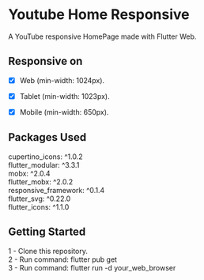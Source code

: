 # Youtube Home Responsive

A YouTube responsive HomePage made with Flutter Web.

## Responsive on

* [x] Web (min-width: 1024px).
* [x] Tablet (min-width: 1023px).
* [x] Mobile (min-width: 650px).


## Packages Used

cupertino_icons: ^1.0.2  
flutter_modular: ^3.3.1  
mobx: ^2.0.4  
flutter_mobx: ^2.0.2  
responsive_framework: ^0.1.4  
flutter_svg: ^0.22.0  
flutter_icons: ^1.1.0  

## Getting Started

1 - Clone this repository.  
2 - Run command: flutter pub get  
3 - Run command: flutter run -d your_web_browser  
